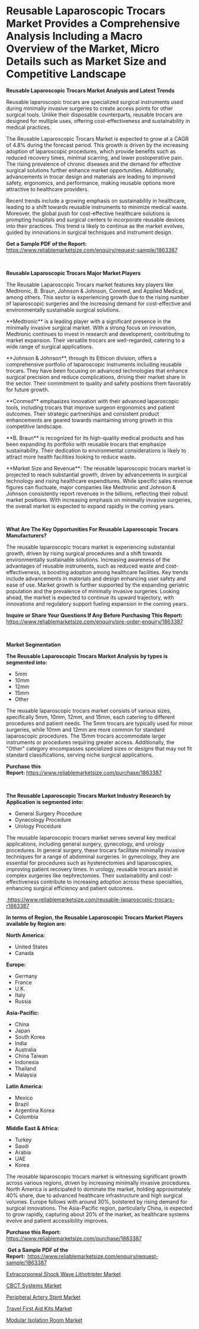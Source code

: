 <p><h1>Reusable Laparoscopic Trocars Market Provides a Comprehensive Analysis Including a Macro Overview of the Market, Micro Details such as Market Size and Competitive Landscape</h1></p><p><strong>Reusable Laparoscopic Trocars Market Analysis and Latest Trends</strong></p>
<p><p>Reusable laparoscopic trocars are specialized surgical instruments used during minimally invasive surgeries to create access points for other surgical tools. Unlike their disposable counterparts, reusable trocars are designed for multiple uses, offering cost-effectiveness and sustainability in medical practices.</p><p>The Reusable Laparoscopic Trocars Market is expected to grow at a CAGR of 4.8% during the forecast period. This growth is driven by the increasing adoption of laparoscopic procedures, which provide benefits such as reduced recovery times, minimal scarring, and lower postoperative pain. The rising prevalence of chronic diseases and the demand for effective surgical solutions further enhance market opportunities. Additionally, advancements in trocar design and materials are leading to improved safety, ergonomics, and performance, making reusable options more attractive to healthcare providers.</p><p>Recent trends include a growing emphasis on sustainability in healthcare, leading to a shift towards reusable instruments to minimize medical waste. Moreover, the global push for cost-effective healthcare solutions is prompting hospitals and surgical centers to incorporate reusable devices into their practices. This trend is likely to continue as the market evolves, guided by innovations in surgical techniques and instrument design.</p></p>
<p><strong>Get a Sample PDF of the Report:&nbsp;</strong> <a href="https://www.reliablemarketsize.com/enquiry/request-sample/1863387?utm_campaign=2034&utm_medium=2&utm_source=Github&utm_content=ia&utm_term=05032025&utm_id=reusable-laparoscopic-trocars">https://www.reliablemarketsize.com/enquiry/request-sample/1863387</a></p>
<p>&nbsp;</p>
<p><strong>Reusable Laparoscopic Trocars Major Market Players</strong></p>
<p><p>The Reusable Laparoscopic Trocars market features key players like Medtronic, B. Braun, Johnson & Johnson, Conmed, and Applied Medical, among others. This sector is experiencing growth due to the rising number of laparoscopic surgeries and the increasing demand for cost-effective and environmentally sustainable surgical solutions.</p><p>**Medtronic** is a leading player with a significant presence in the minimally invasive surgical market. With a strong focus on innovation, Medtronic continues to invest in research and development, contributing to market expansion. Their versatile trocars are well-regarded, catering to a wide range of surgical applications.</p><p>**Johnson & Johnson**, through its Ethicon division, offers a comprehensive portfolio of laparoscopic instruments including reusable trocars. They have been focusing on advanced technologies that enhance surgical precision and reduce complications, driving their market share in the sector. Their commitment to quality and safety positions them favorably for future growth.</p><p>**Conmed** emphasizes innovation with their advanced laparoscopic tools, including trocars that improve surgeon ergonomics and patient outcomes. Their strategic partnerships and consistent product enhancements are geared towards maintaining strong growth in this competitive landscape.</p><p>**B. Braun** is recognized for its high-quality medical products and has been expanding its portfolio with reusable trocars that emphasize sustainability. Their dedication to environmental considerations is likely to attract more health facilities looking to reduce waste.</p><p>**Market Size and Revenue**: The reusable laparoscopic trocars market is projected to reach substantial growth, driven by advancements in surgical technology and rising healthcare expenditures. While specific sales revenue figures can fluctuate, major companies like Medtronic and Johnson & Johnson consistently report revenues in the billions, reflecting their robust market positions. With increasing emphasis on minimally invasive surgeries, the overall market is expected to expand rapidly in the coming years.</p></p>
<p>&nbsp;</p>
<p><strong>What Are The Key Opportunities For Reusable Laparoscopic Trocars Manufacturers?</strong></p>
<p><p>The reusable laparoscopic trocars market is experiencing substantial growth, driven by rising surgical procedures and a shift towards environmentally sustainable solutions. Increasing awareness of the advantages of reusable instruments, such as reduced waste and cost-effectiveness, is boosting adoption among healthcare facilities. Key trends include advancements in materials and design enhancing user safety and ease of use. Market growth is further supported by the expanding geriatric population and the prevalence of minimally invasive surgeries. Looking ahead, the market is expected to continue its upward trajectory, with innovations and regulatory support fueling expansion in the coming years.</p></p>
<p><strong>Inquire or Share Your Questions If Any Before Purchasing This Report:</strong> <a href="https://www.reliablemarketsize.com/enquiry/pre-order-enquiry/1863387?utm_campaign=2034&utm_medium=2&utm_source=Github&utm_content=ia&utm_term=05032025&utm_id=reusable-laparoscopic-trocars">https://www.reliablemarketsize.com/enquiry/pre-order-enquiry/1863387</a></p>
<p>&nbsp;</p>
<p><strong>Market Segmentation</strong></p>
<p><strong>The Reusable Laparoscopic Trocars Market Analysis by types is segmented into:</strong></p>
<p><ul><li>5mm</li><li>10mm</li><li>12mm</li><li>15mm</li><li>Other</li></ul></p>
<p><p>The reusable laparoscopic trocars market consists of various sizes, specifically 5mm, 10mm, 12mm, and 15mm, each catering to different procedures and patient needs. The 5mm trocars are typically used for minor surgeries, while 10mm and 12mm are more common for standard laparoscopic procedures. The 15mm trocars accommodate larger instruments or procedures requiring greater access. Additionally, the "Other" category encompasses specialized sizes or designs that may not fit standard classifications, serving niche surgical applications.</p></p>
<p><strong>Purchase this Report:&nbsp;</strong><a href="https://www.reliablemarketsize.com/purchase/1863387?utm_campaign=2034&utm_medium=2&utm_source=Github&utm_content=ia&utm_term=05032025&utm_id=reusable-laparoscopic-trocars">https://www.reliablemarketsize.com/purchase/1863387</a></p>
<p>&nbsp;</p>
<p><strong>The Reusable Laparoscopic Trocars Market Industry Research by Application is segmented into:</strong></p>
<p><ul><li>General Surgery Procedure</li><li>Gynecology Procedure</li><li>Urology Procedure</li></ul></p>
<p><p>The reusable laparoscopic trocars market serves several key medical applications, including general surgery, gynecology, and urology procedures. In general surgery, these trocars facilitate minimally invasive techniques for a range of abdominal surgeries. In gynecology, they are essential for procedures such as hysterectomies and laparoscopies, improving patient recovery times. In urology, reusable trocars assist in complex surgeries like nephrectomies. Their sustainability and cost-effectiveness contribute to increasing adoption across these specialties, enhancing surgical efficiency and patient outcomes.</p></p>
<p><a href="https://www.reliablemarketsize.com/reusable-laparoscopic-trocars-r1863387?utm_campaign=2034&utm_medium=2&utm_source=Github&utm_content=ia&utm_term=05032025&utm_id=reusable-laparoscopic-trocars">&nbsp;https://www.reliablemarketsize.com/reusable-laparoscopic-trocars-r1863387</a></p>
<p><strong>In terms of Region, the Reusable Laparoscopic Trocars Market Players available by Region are:</strong></p>
<p>
    <p> <strong> North America: </strong>
        <ul>
            <li>United States</li>
            <li>Canada</li>
        </ul>
        </p> 
    <p> <strong> Europe: </strong>
        <ul>
            <li>Germany</li>
            <li>France</li>
            <li>U.K.</li>
            <li>Italy</li>
            <li>Russia</li>
        </ul>
        </p> 
    <p> <strong> Asia-Pacific: </strong>
        <ul>
            <li>China</li>
            <li>Japan</li>
            <li>South Korea</li>
            <li>India</li>
            <li>Australia</li>
            <li>China Taiwan</li>
            <li>Indonesia</li>
            <li>Thailand</li>
            <li>Malaysia</li>
        </ul>
        </p> 
    <p> <strong> Latin America: </strong>
        <ul>
            <li>Mexico</li>
            <li>Brazil</li>
            <li>Argentina Korea</li>
            <li>Colombia</li>
        </ul>
        </p> 
    <p> <strong> Middle East & Africa: </strong>
        <ul>
            <li>Turkey</li>
            <li>Saudi</li>
            <li>Arabia</li>
            <li>UAE</li>
            <li>Korea</li>
        </ul>
    </p>
    </p>
<p><p>The reusable laparoscopic trocars market is witnessing significant growth across various regions, driven by increasing minimally invasive procedures. North America is anticipated to dominate the market, holding approximately 40% share, due to advanced healthcare infrastructure and high surgical volumes. Europe follows with around 30%, bolstered by rising demand for surgical innovations. The Asia-Pacific region, particularly China, is expected to grow rapidly, capturing about 20% of the market, as healthcare systems evolve and patient accessibility improves.</p></p>
<p><strong>Purchase this Report: </strong><a href="https://www.reliablemarketsize.com/purchase/1863387?utm_campaign=2034&utm_medium=2&utm_source=Github&utm_content=ia&utm_term=05032025&utm_id=reusable-laparoscopic-trocars">https://www.reliablemarketsize.com/purchase/1863387</a></p>
<p>&nbsp;<strong>Get a Sample PDF of the Report:&nbsp;&nbsp;</strong><a href="https://www.reliablemarketsize.com/enquiry/request-sample/1863387?utm_campaign=2034&utm_medium=2&utm_source=Github&utm_content=ia&utm_term=05032025&utm_id=reusable-laparoscopic-trocars">https://www.reliablemarketsize.com/enquiry/request-sample/1863387</a></p>
<p><strong></strong></p>
<p><p><a href="https://github.com/sujunstevce/Market-Research-Report-List-1/blob/main/extracorporeal-shock-wave-lithotripter-market.md?utm_campaign=2034&utm_medium=2&utm_source=Github&utm_content=ia&utm_term=05032025&utm_id=reusable-laparoscopic-trocars">Extracorporeal Shock Wave Lithotripter Market</a></p><p><a href="https://github.com/seherlouize/Market-Research-Report-List-1/blob/main/cbct-systems-market.md?utm_campaign=2034&utm_medium=2&utm_source=Github&utm_content=ia&utm_term=05032025&utm_id=reusable-laparoscopic-trocars">CBCT Systems Market</a></p><p><a href="https://github.com/miehldobin1w/Market-Research-Report-List-1/blob/main/peripheral-artery-stent-market.md?utm_campaign=2034&utm_medium=2&utm_source=Github&utm_content=ia&utm_term=05032025&utm_id=reusable-laparoscopic-trocars">Peripheral Artery Stent Market</a></p><p><a href="https://github.com/lickoalyanep/Market-Research-Report-List-1/blob/main/travel-first-aid-kits-market.md?utm_campaign=2034&utm_medium=2&utm_source=Github&utm_content=ia&utm_term=05032025&utm_id=reusable-laparoscopic-trocars">Travel First Aid Kits Market</a></p><p><a href="https://github.com/delcirodda4f/Market-Research-Report-List-1/blob/main/modular-isolation-room-market.md?utm_campaign=2034&utm_medium=2&utm_source=Github&utm_content=ia&utm_term=05032025&utm_id=reusable-laparoscopic-trocars">Modular Isolation Room Market</a></p></p>